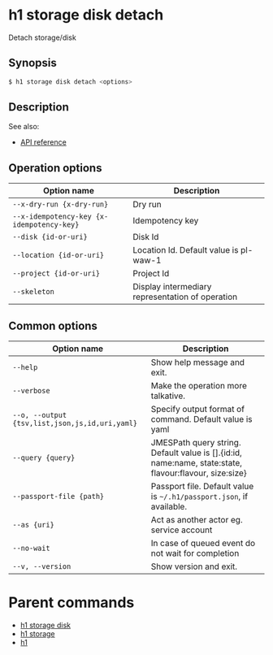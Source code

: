 
# h1 storage disk detach

Detach storage/disk

## Synopsis

```bash
$ h1 storage disk detach <options>
```

## Description

See also:

* [API reference](https://api.hyperone.com/v2/docs#operation/storage_project_disk_detach)

## Operation options

| Option name                                   | Description                                      |
| --------------------------------------------- | ------------------------------------------------ |
| ```--x-dry-run {x-dry-run}```                 | Dry run                                          |
| ```--x-idempotency-key {x-idempotency-key}``` | Idempotency key                                  |
| ```--disk {id-or-uri}```                      | Disk Id                                          |
| ```--location {id-or-uri}```                  | Location Id. Default value is pl-waw-1           |
| ```--project {id-or-uri}```                   | Project Id                                       |
| ```--skeleton```                              | Display intermediary representation of operation |

## Common options

| Option name                                        | Description                                                                                               |
| -------------------------------------------------- | --------------------------------------------------------------------------------------------------------- |
| ```--help```                                       | Show help message and exit.                                                                               |
| ```--verbose```                                    | Make the operation more talkative.                                                                        |
| ```--o, --output {tsv,list,json,js,id,uri,yaml}``` | Specify output format of command. Default value is yaml                                                   |
| ```--query {query}```                              | JMESPath query string. Default value is [].\{id:id, name:name, state:state, flavour:flavour, size:size\}  |
| ```--passport-file {path}```                       | Passport file. Default value is ```~/.h1/passport.json```, if available.                                  |
| ```--as {uri}```                                   | Act as another actor eg. service account                                                                  |
| ```--no-wait```                                    | In case of queued event do not wait for completion                                                        |
| ```--v, --version```                               | Show version and exit.                                                                                    |

# Parent commands

* [h1 storage disk](./../README.md)
* [h1 storage](./../../README.md)
* [h1](./../../../README.md)
